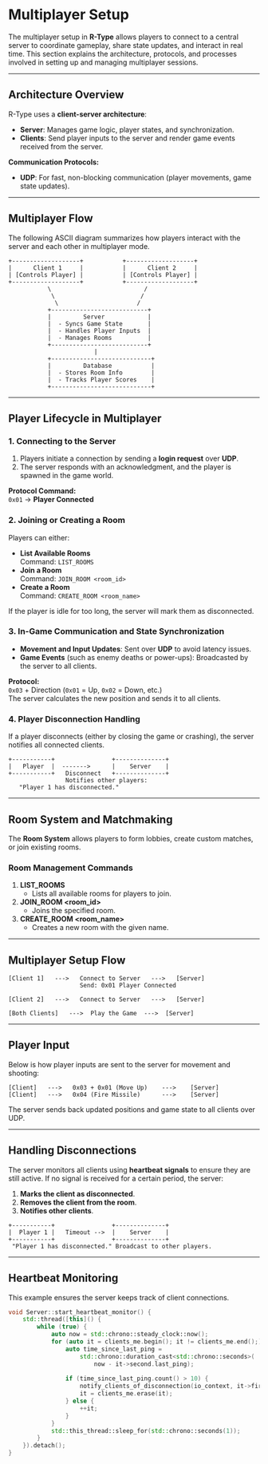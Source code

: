 # Multiplayer Setup

The multiplayer setup in **R-Type** allows players to connect to a central server to coordinate gameplay, share state updates, and interact in real time. This section explains the architecture, protocols, and processes involved in setting up and managing multiplayer sessions.

---

## Architecture Overview

R-Type uses a **client-server architecture**:  
- **Server**: Manages game logic, player states, and synchronization.  
- **Clients**: Send player inputs to the server and render game events received from the server.

**Communication Protocols:**
- **UDP**: For fast, non-blocking communication (player movements, game state updates).

---

## Multiplayer Flow

The following ASCII diagram summarizes how players interact with the server and each other in multiplayer mode.

```ascii
+-------------------+           +-------------------+
|      Client 1     |           |      Client 2     |
| [Controls Player] |           | [Controls Player] |
+-------------------+           +-------------------+
           \                          /
            \                        /
             \                      /
           +---------------------------+
           |         Server            |
           |  - Syncs Game State       |
           |  - Handles Player Inputs  |
           |  - Manages Rooms          |
           +---------------------------+
                        |
           +----------------------------+
           |         Database           |
           |  - Stores Room Info        |
           |  - Tracks Player Scores    |
           +----------------------------+
```

---

## Player Lifecycle in Multiplayer

### 1. **Connecting to the Server**
1. Players initiate a connection by sending a **login request** over **UDP**.
2. The server responds with an acknowledgment, and the player is spawned in the game world.

**Protocol Command:**  
`0x01` → **Player Connected**  

### 2. **Joining or Creating a Room**

Players can either:
- **List Available Rooms**  
  Command: `LIST_ROOMS`  
- **Join a Room**  
  Command: `JOIN_ROOM <room_id>`  
- **Create a Room**  
  Command: `CREATE_ROOM <room_name>`  

If the player is idle for too long, the server will mark them as disconnected.  

### 3. **In-Game Communication and State Synchronization**
- **Movement and Input Updates**: Sent over **UDP** to avoid latency issues.  
- **Game Events** (such as enemy deaths or power-ups): Broadcasted by the server to all clients.

**Protocol:**  
`0x03` + Direction (`0x01` = Up, `0x02` = Down, etc.)  
The server calculates the new position and sends it to all clients.

### 4. **Player Disconnection Handling**
If a player disconnects (either by closing the game or crashing), the server notifies all connected clients.

```ascii
+-----------+                +--------------+
|   Player  |  ------->      |    Server    |
+-----------+   Disconnect   +--------------+
                Notifies other players:
   "Player 1 has disconnected."
```

---

## Room System and Matchmaking

The **Room System** allows players to form lobbies, create custom matches, or join existing rooms.

### Room Management Commands
1. **LIST_ROOMS**  
   - Lists all available rooms for players to join.
2. **JOIN_ROOM <room_id>**  
   - Joins the specified room.
3. **CREATE_ROOM <room_name>**  
   - Creates a new room with the given name.

---

## Multiplayer Setup Flow

```ascii
[Client 1]   --->   Connect to Server   --->   [Server]
                    Send: 0x01 Player Connected

[Client 2]   --->   Connect to Server   --->   [Server]

[Both Clients]   --->  Play the Game  --->  [Server]
```

---

## Player Input

Below is how player inputs are sent to the server for movement and shooting:

```ascii
[Client]   --->   0x03 + 0x01 (Move Up)    --->    [Server]
[Client]   --->   0x04 (Fire Missile)      --->    [Server]
```

The server sends back updated positions and game state to all clients over UDP.

---

## Handling Disconnections

The server monitors all clients using **heartbeat signals** to ensure they are still active. If no signal is received for a certain period, the server:
1. **Marks the client as disconnected**.
2. **Removes the client from the room**.
3. **Notifies other clients**.

```ascii
+-----------+                +--------------+
|  Player 1 |   Timeout -->  |    Server    |
+-----------+                +--------------+
 "Player 1 has disconnected." Broadcast to other players.
```

---

## Heartbeat Monitoring

This example ensures the server keeps track of client connections.

```cpp
void Server::start_heartbeat_monitor() {
    std::thread([this]() {
        while (true) {
            auto now = std::chrono::steady_clock::now();
            for (auto it = clients_me.begin(); it != clients_me.end();) {
                auto time_since_last_ping = 
                    std::chrono::duration_cast<std::chrono::seconds>(
                        now - it->second.last_ping);
                
                if (time_since_last_ping.count() > 10) {
                    notify_clients_of_disconnection(io_context, it->first);
                    it = clients_me.erase(it);
                } else {
                    ++it;
                }
            }
            std::this_thread::sleep_for(std::chrono::seconds(1));
        }
    }).detach();
}
```
